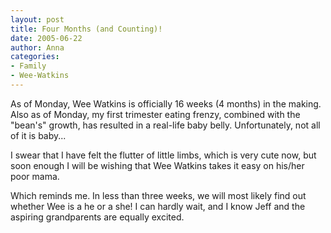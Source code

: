 ```yaml
---
layout: post
title: Four Months (and Counting)!
date: 2005-06-22
author: Anna
categories:
- Family
- Wee-Watkins
---
```


As of Monday, Wee Watkins is officially 16 weeks (4 months) in the making. Also as of Monday, my first trimester eating frenzy, combined with the "bean's" growth, has resulted in a real-life baby belly. Unfortunately, not all of it is baby...

I swear that I have felt the flutter of little limbs, which is very cute now, but soon enough I will be wishing that Wee Watkins takes it easy on his/her poor mama.

Which reminds me. In less than three weeks, we will most likely find out whether Wee is a he or a she! I can hardly wait, and I know Jeff and the aspiring grandparents are equally excited.